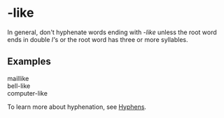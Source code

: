 # \-like

In general, don't hyphenate words ending with *-like* unless the root word ends in double <em>l'</em>s or the root word has three or more syllables. 

## Examples

maillike  
bell-like  
computer-like

To learn more about hyphenation, see [Hyphens](~/punctuation/dashes-hyphens/hyphens.md).
